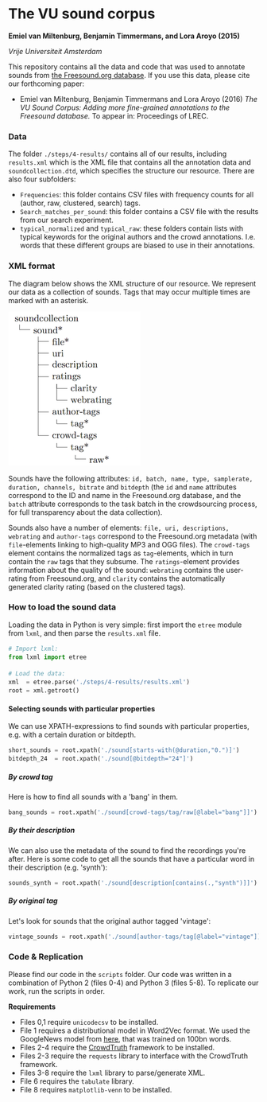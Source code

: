 # The VU sound corpus
**Emiel van Miltenburg, Benjamin Timmermans, and Lora Aroyo (2015)**

*Vrije Universiteit Amsterdam*


This repository contains all the data and code that was used to annotate sounds from [the Freesound.org database](www.freesound.org). If you use this data, please cite our forthcoming paper:

* Emiel van Miltenburg, Benjamin Timmermans and Lora Aroyo (2016) *The VU Sound Corpus: Adding more fine-grained annotations to the Freesound database.* To appear in: Proceedings of LREC.

### Data
The folder  `./steps/4-results/` contains all of our results, including `results.xml` which is the XML file that contains all the annotation data and `soundcollection.dtd`, which specifies the structure our resource. There are also four subfolders:

* `Frequencies`: this folder contains CSV files with frequency counts for all (author, raw, clustered, search) tags.
* `Search_matches_per_sound`: this folder contains a CSV file with the results from our search experiment.
* `typical_normalized` and `typical_raw`: these folders contain lists with typical keywords for the original authors and the crowd annotations. I.e. words that these different groups are biased to use in their annotations.

### XML format
The diagram below shows the XML structure of our resource. We represent our data as a collection of sounds.
Tags that may occur multiple times are marked with an asterisk.

![XML format](./resources/images/sound_xml.png?raw=true)

Sounds have the following attributes: `id, batch, name, type, samplerate, duration, channels, bitrate` and `bitdepth` (the `id` and `name` attributes correspond to the ID and name in the Freesound.org database, and the `batch` attribute corresponds to the task batch in the crowdsourcing process, for full transparency about the data collection).

Sounds also have a number of elements: `file, uri, descriptions, webrating` and `author-tags` correspond to the Freesound.org metadata (with `file`-elements linking to high-quality MP3 and OGG files). The `crowd-tags` element contains the normalized tags as `tag`-elements, which in turn contain the `raw` tags that they subsume. The `ratings`-element provides information about the quality of the sound: `webrating` contains the user-rating from Freesound.org, and `clarity` contains the automatically generated clarity rating (based on the clustered tags).


### How to load the sound data

Loading the data in Python is very simple: first import the `etree` module from `lxml`, and then parse the `results.xml` file.

```python
# Import lxml:
from lxml import etree

# Load the data:
xml  = etree.parse('./steps/4-results/results.xml')
root = xml.getroot()
```
#### Selecting sounds with particular properties

We can use XPATH-expressions to find sounds with particular properties, e.g. with a certain duration or bitdepth.

```python
short_sounds = root.xpath('./sound[starts-with(@duration,"0.")]')
bitdepth_24  = root.xpath('./sound[@bitdepth="24"]')
```

##### By crowd tag

Here is how to find all sounds with a 'bang' in them.

```python
bang_sounds = root.xpath('./sound[crowd-tags/tag/raw[@label="bang"]]')
```
##### By their description

We can also use the metadata of the sound to find the recordings you're after. Here is some code to get all the sounds that have a particular word in their description (e.g. 'synth'):

```python
sounds_synth = root.xpath('./sound[description[contains(.,"synth")]]')
```

##### By original tag

Let's look for sounds that the original author tagged 'vintage':

```python
vintage_sounds = root.xpath('./sound[author-tags/tag[@label="vintage"]]')
```

### Code & Replication
Please find our code in the `scripts` folder. Our code was written in a combination of Python 2 (files 0-4) and Python 3 (files 5-8). To replicate our work, run the scripts in order.

**Requirements**

* Files 0,1 require `unicodecsv` to be installed.
* File 1 requires a distributional model in Word2Vec format. We used the GoogleNews model from [here](https://code.google.com/p/word2vec/), that was trained on 100bn words.
* Files 2-4 require the [CrowdTruth](https://github.com/CrowdTruth/CrowdTruth) framework to be installed.
* Files 2-3 require the `requests` library to interface with the CrowdTruth framework.
* Files 3-8 require the `lxml` library to parse/generate XML.
* File 6 requires the `tabulate` library.
* File 8 requires `matplotlib-venn` to be installed.
